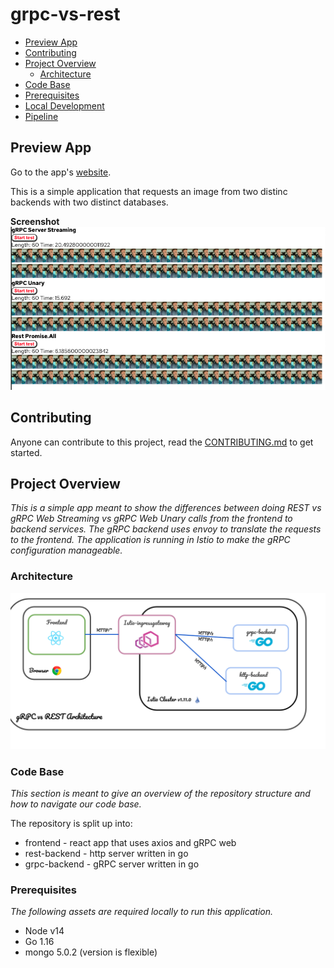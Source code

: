 # grpc-vs-rest
* [Preview App](#preview-app)
* [Contributing](#contributing)
* [Project Overview](#project-overview)
  * [Architecture](#architecture)
* [Code Base](#code-base)
* [Prerequisites](#prerequisites)
* [Local Development](#local-development)
* [Pipeline](#pipeline)

## Preview App
Go to the app's [website](https://cmwylie19.github.io/grpc-vs-rest/).


This is a simple application that requests an image from two distinc backends with two distinct databases. 

**Screenshot**
![App](app.png)

## Contributing
Anyone can contribute to this project, read the [CONTRIBUTING.md](docs/CONTRIBUTING.md) to get started.
   


## Project Overview
_This is a simple app meant to show the differences between doing REST vs gRPC Web Streaming vs gRPC Web Unary calls from the frontend to backend services. The gRPC backend uses envoy to translate the requests to the frontend. The application is running in Istio to make the gRPC configuration manageable._

### Architecture
![Architecture](docs/architecture.png)

### Code Base
_This section is meant to give an overview of the repository structure and how to navigate our code base._

The repository is split up into:
- frontend - react app that uses axios and gRPC web
- rest-backend - http server written in go
- grpc-backend - gRPC server written in go

### Prerequisites
_The following assets are required locally to run this application._

- Node v14
- Go 1.16
- mongo 5.0.2 (version is flexible)
